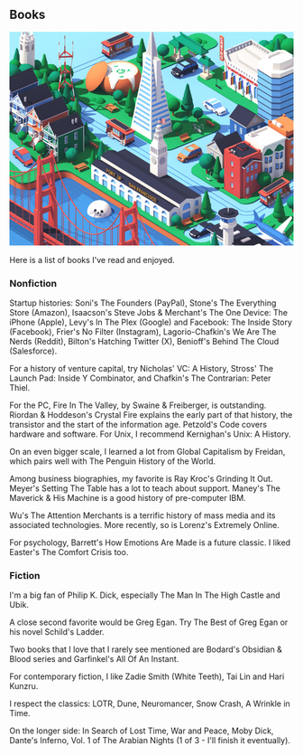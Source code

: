 ## Books

![sf city](sf_pixels.jpg)

Here is a list of books I've read and enjoyed.

### Nonfiction

Startup histories: Soni's The Founders (PayPal), Stone's The Everything Store (Amazon), Isaacson's Steve Jobs & Merchant's The One Device: The iPhone (Apple), Levy's In The Plex (Google) and Facebook: The Inside Story (Facebook), Frier's No Filter (Instagram), Lagorio-Chafkin's We Are The Nerds (Reddit), Bilton's Hatching Twitter (X), Benioff's Behind The Cloud (Salesforce).

For a history of venture capital, try Nicholas' VC: A History, Stross' The Launch Pad: Inside Y Combinator, and Chafkin's The Contrarian: Peter Thiel.

For the PC, Fire In The Valley, by Swaine & Freiberger, is outstanding. Riordan & Hoddeson's Crystal Fire explains the early part of that history, the transistor and the start of the information age. Petzold's Code covers hardware and software. For Unix, I recommend Kernighan's Unix: A History.

On an even bigger scale, I learned a lot from Global Capitalism by Freidan, which pairs well with The Penguin History of the World.

Among business biographies, my favorite is Ray Kroc's Grinding It Out. Meyer's Setting The Table has a lot to teach about support. Maney's The Maverick & His Machine is a good history of pre-computer IBM.

Wu's The Attention Merchants is a terrific history of mass media and its associated technologies. More recently, so is Lorenz's Extremely Online.

For psychology, Barrett's How Emotions Are Made is a future classic. I liked Easter's The Comfort Crisis too.

### Fiction

I'm a big fan of Philip K. Dick, especially The Man In The High Castle and Ubik.

A close second favorite would be Greg Egan. Try The Best of Greg Egan or his novel Schild's Ladder.

Two books that I love that I rarely see mentioned are Bodard's Obsidian & Blood series and Garfinkel's All Of An Instant.

For contemporary fiction, I like Zadie Smith (White Teeth), Tai Lin and Hari Kunzru.

I respect the classics: LOTR, Dune, Neuromancer, Snow Crash, A Wrinkle in Time.

On the longer side: In Search of Lost Time, War and Peace, Moby Dick, Dante's Inferno, Vol. 1 of The Arabian Nights (1 of 3 - I'll finish it eventually). 
